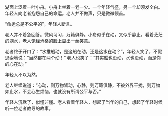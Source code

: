 湖面上泛着一叶小舟。小舟上坐着一老一少。一个年轻气盛，另一个却须发全白。年轻人向老者抱怨自己的命运。老人并不做声，只是微微顿首。

“命运总是不公平的”，年轻人断言。

老人并不着急回答。微风习习，万籁俱静。小舟似乎在动，又似乎静止。看着茫茫的湖水，老人饱经沧桑的脸上显出一丝笑意。

老者终于开口了：“水推船动，是这船在动，还是这水在动？”，年轻人笑了，不假思索地说：“当然都在两个动！” 老人也笑了：“其实船也没动，水也没动，而是你的心在动。”

年轻人不以为然。

老人继续说道：“心动，则万物皆动，心静，则万籁俱静，不被外界干扰，则万物如止水，不会心生烦恼，也就没有所谓公平与否。”

年轻人沉默了，似懂非懂。老人看着年轻人，想起了当年的自己，想起了年轻时候听一位老者教导的故事。